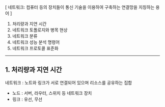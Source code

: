 [ 네트워크: 컴퓨터 등의 장치들이 통신 기술을 이용하여 구축하는 연결망을 지칭하는 용어 ]

1. 처리량과 지연 시간
2. 네트워크 토폴로지와 병목 현상
3. 네트워크 분류
4. 네트워크 성능 분석 명령어
5. 네트워크 프로토콜 표준화

-------

## 1. 처리량과 지연 시간
네트워크 : 노트와 링크가 서로 연결되어 있으며 리소스를 공유하는 집합
  * 노드 : 서버, 라우터, 스위치 등 네트워크 장치
  * 링크 : 유선, 무선
